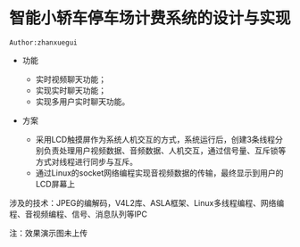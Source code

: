 # 智能小轿车停车场计费系统的设计与实现

`Author:zhanxuegui` 


- 功能
  - 实时视频聊天功能；
  - 实现实时聊天功能；
  - 实现多用户实时聊天功能。


- 方案
  - 采用LCD触摸屏作为系统人机交互的方式，系统运行后，创建3条线程分别负责处理用户视频数据、音频数据、人机交互，通过信号量、互斥锁等方式对线程进行同步与互斥。
  - 通过Linux的socket网络编程实现音视频数据的传输，最终显示到用户的LCD屏幕上

涉及的技术：JPEG的编解码，V4L2库、ASLA框架、Linux多线程编程、网络编程、音视频编程、信号、消息队列等IPC


注：效果演示图未上传
